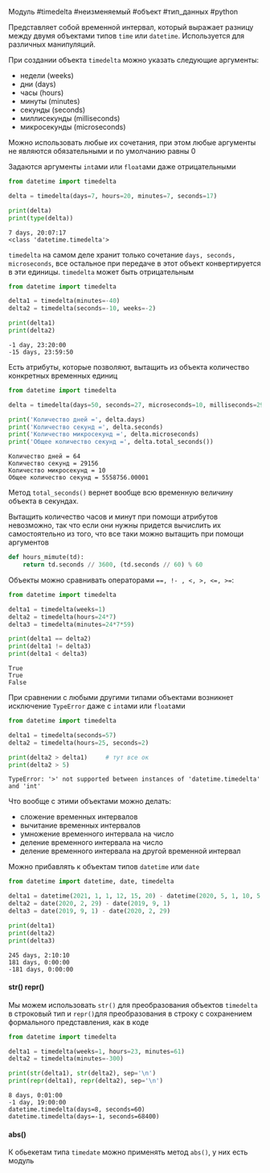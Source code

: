 Модуль #timedelta #неизменяемый #объект #тип_данных #python 


Представляет собой временной интервал, который выражает разницу между двумя объектами типов `time` или `datetime`. Используется для различных манипуляций.

При создании объекта `timedelta` можно указать следующие аргументы:
- недели (weeks)
- дни (days)
- часы (hours)
- минуты (minutes)
- секунды (seconds)
- миллисекунды (milliseconds)
- микросекунды (microseconds)

Можно использовать любые их сочетания, при этом любые аргументы не являются обязательными и по умолчанию равны 0

Задаются аргументы `int`ами или `float`ами даже отрицательными
```python
from datetime import timedelta

delta = timedelta(days=7, hours=20, minutes=7, seconds=17)

print(delta)
print(type(delta))
```
```
7 days, 20:07:17
<class 'datetime.timedelta'>
```
`timedelta` на самом деле хранит только сочетание `days, seconds, microseconds`, все остальное при передаче в этот объект конвертируется в эти единицы.
`timedelta` может быть отрицательным
```python
from datetime import timedelta

delta1 = timedelta(minutes=-40)
delta2 = timedelta(seconds=-10, weeks=-2)

print(delta1)
print(delta2)
```
```
-1 day, 23:20:00
-15 days, 23:59:50
```

Есть атрибуты, которые позволяют, вытащить из объекта количество конкретных временных единиц
```python
from datetime import timedelta

delta = timedelta(days=50, seconds=27, microseconds=10, milliseconds=29000, minutes=5, hours=8, weeks=2)

print('Количество дней =', delta.days)
print('Количество секунд =', delta.seconds)
print('Количество микросекунд =', delta.microseconds)
print('Общее количество секунд =', delta.total_seconds())
```
```
Количество дней = 64
Количество секунд = 29156
Количество микросекунд = 10
Общее количество секунд = 5558756.00001
```
Метод `total_seconds()` вернет вообще всю временную величину объекта в секундах.

Вытащить количество часов и минут при помощи атрибутов невозможно, так что если они нужны придется вычислить их самостоятельно из того, что все таки можно вытащить при помощи аргументов
```python
def hours_mimute(td):
	return td.seconds // 3600, (td.seconds // 60) % 60
```

Объекты можно сравнивать операторами `==, !- , <, >, <=, >=`:
```python
from datetime import timedelta

delta1 = timedelta(weeks=1)
delta2 = timedelta(hours=24*7)
delta3 = timedelta(minutes=24*7*59)

print(delta1 == delta2)
print(delta1 != delta3)
print(delta1 < delta3)
```
```
True
True
False
```
При сравнении с любыми другими типами объектами возникнет исключение `TypeError` даже с `int`ами или `float`ами 
```python
from datetime import timedelta

delta1 = timedelta(seconds=57)
delta2 = timedelta(hours=25, seconds=2)

print(delta2 > delta1)     # тут все ок
print(delta2 > 5)
```
```
TypeError: '>' not supported between instances of 'datetime.timedelta' and 'int'
```

Что вообще с этими объектами можно делать:
- сложение временных интервалов
- вычитание временных интервалов
- умножение временного интервала на число
- деление временного интервала на число
- деление временного интервала на другой временной интервал

Можно прибавлять к объектам типов `datetime` или `date`
```python
from datetime import datetime, date, timedelta

delta1 = datetime(2021, 1, 1, 12, 15, 20) - datetime(2020, 5, 1, 10, 5, 10)
delta2 = date(2020, 2, 29) - date(2019, 9, 1)
delta3 = date(2019, 9, 1) - date(2020, 2, 29)

print(delta1)
print(delta2)
print(delta3)
```
```
245 days, 2:10:10
181 days, 0:00:00
-181 days, 0:00:00
```

#### str() repr()
Мы можем использовать `str()` для преобразования объектов `timedelta` в строковый тип и `repr()`для преобразования в строку с сохранением формального представления, как в коде
```python
from datetime import timedelta

delta1 = timedelta(weeks=1, hours=23, minutes=61)
delta2 = timedelta(minutes=-300)

print(str(delta1), str(delta2), sep='\n')
print(repr(delta1), repr(delta2), sep='\n')
```
```
8 days, 0:01:00
-1 day, 19:00:00
datetime.timedelta(days=8, seconds=60)
datetime.timedelta(days=-1, seconds=68400)
```

#### abs()
К обьекетам типа `timedate` можно применять метод `abs()`, у них есть модуль
